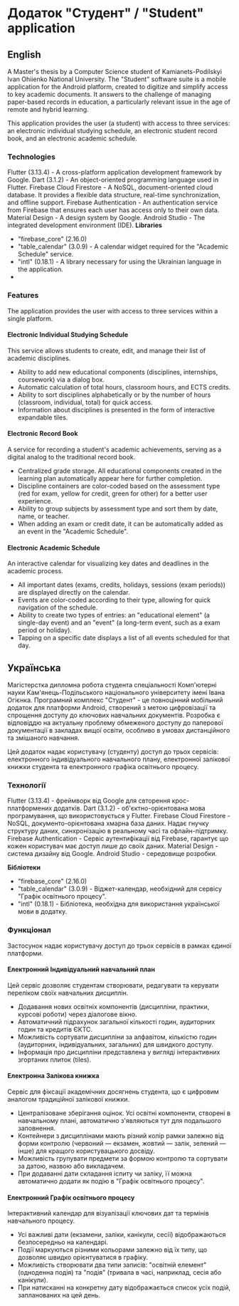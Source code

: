 # Додаток "Студент" / "Student" application
## English
A Master's thesis by a Computer Science student of Kamianets-Podіlskyi Ivan Ohiienko National University.
The "Student" software suite is a mobile application for the Android platform, created to digitize and simplify access to key academic documents. It answers to the challenge of managing paper-based records in education, a particularly relevant issue in the age of remote and hybrid learning.

This application provides the user (a student) with access to three services: an electronic individual studying schedule, an electronic student record book, and an electronic academic schedule.

### Technologies
Flutter (3.13.4) - A cross-platform application development framework by Google.
Dart (3.1.2) - An object-oriented programming language used in Flutter.
Firebase Cloud Firestore - A NoSQL, document-oriented cloud database. It provides a flexible data structure, real-time synchronization, and offline support.
Firebase Authentication - An authentication service from Firebase that ensures each user has access only to their own data.
Material Design - A design system by Google.
Android Studio - The integrated development environment (IDE).
**Libraries**
- "firebase_core" (2.16.0)
- "table_calendar" (3.0.9) - A calendar widget required for the "Academic Schedule" service.
- "intl" (0.18.1) - A library necessary for using the Ukrainian language in the application.
- 
### Features
The application provides the user with access to three services within a single platform.

#### Electronic Individual Studying Schedule
This service allows students to create, edit, and manage their list of academic disciplines.
-   Ability to add new educational components (disciplines, internships, coursework) via a dialog box.
-   Automatic calculation of total hours, classroom hours, and ECTS credits.
-   Ability to sort disciplines alphabetically or by the number of hours (classroom, individual, total) for quick access.
-   Information about disciplines is presented in the form of interactive expandable tiles.

#### Electronic Record Book
A service for recording a student's academic achievements, serving as a digital analog to the traditional record book.
-   Centralized grade storage. All educational components created in the learning plan automatically appear here for further completion.
-   Discipline containers are color-coded based on the assessment type (red for exam, yellow for credit, green for other) for a better user experience.
-   Ability to group subjects by assessment type and sort them by date, name, or teacher.
-   When adding an exam or credit date, it can be automatically added as an event in the "Academic Schedule".

#### Electronic Academic Schedule
An interactive calendar for visualizing key dates and deadlines in the academic process.
-   All important dates (exams, credits, holidays, sessions (exam periods)) are displayed directly on the calendar.
-   Events are color-coded according to their type, allowing for quick navigation of the schedule.
-   Ability to create two types of entries: an "educational element" (a single-day event) and an "event" (a long-term event, such as a exam period or holiday).
-   Tapping on a specific date displays a list of all events scheduled for that day.

## Українська
Магістерстка дипломна робота студента спеціальності Комп'ютерні науки Кам'янець-Подільського національного університету імені Івана Огієнка. 
Програмний комплекс "Студент" - це повноцінний мобільний додаток для платформи Android, створений з метою цифровізації та спрощення доступу до ключових навчальних документів. Розробка є відповіддю на актуальну проблему обмеженого доступу до паперової документації в закладах вищої освіти, особливо в умовах дистанційного та змішаного навчання.

Цей додаток надає користувачу (студенту) доступ до трьох сервісів: електронного індивідуального навчального плану, електронної залікової книжки студента та електронного графіка освітнього процесу. 

### Технології
Flutter (3.13.4) - фреймворк від Google для свторення крос-платформених додатків.
Dart (3.1.2) - об'єктно-орієнтована мова програмування, що використовується у Flutter.
Firebase Cloud Firestore - NoSQL, документо-орієнтована хмарна база даних. Надає гнучку структуру даних, синхронізацію в реальному часі та офлайн-підтримку.
Firebase Authentication - Сервіс аутентифікації від Firebase, гарантує що кожен користувач має доступ лише до своїх даних. 
Material Design - система дизайну від Google.
Android Studio - середовище розробки.

**Бібліотеки**
- "firebase_core" (2.16.0)
- "table_calendar" (3.0.9) - Віджет-календар, необхідний для сервісу "Графік освітнього процесу".
- "intl" (0.18.1) - Бібліотека, необхідна для використання української мови в додатку.

### Функціонал
Застосунок надає користувачу доступ до трьох сервісів в рамках єдиної платформи.

#### Електронний Індивідуальний навчальний план
Цей сервіс дозволяє студентам створювати, редагувати та керувати переліком своїх навчальних дисциплін.
-   Додавання нових освітніх компонентів (дисципліни, практики, курсові роботи) через діалогове вікно.
-   Автоматичний підрахунок загальної кількості годин, аудиторних годин та кредитів ЄКТС.
-   Можливість сортувати дисципліни за алфавітом, кількістю годин (аудиторних, індивідуальних, загальних) для швидкого доступу.
-   Інформація про дисципліни представлена у вигляді інтерактивних згортаних плиток (tiles).

#### Електронна Залікова книжка
Сервіс для фіксації академічних досягнень студента, що є цифровим аналогом традиційної залікової книжки.
-   Централізоване зберігання оцінок. Усі освітні компоненти, створені в навчальному плані, автоматично з'являються тут для подальшого заповнення.
-  Контейнери з дисциплінами мають різний колір рамки залежно від форми контролю (червоний — екзамен, жовтий — залік, зелений — інше) для кращого користувацького досвіду.
-   Можливість групувати предмети за формою контролю та сортувати за датою, назвою або викладачем.
-   При додаванні дати складання іспиту чи заліку, її можна автоматично додати як подію в "Графік освітнього процесу".

#### Електронний Графік освітнього процесу
Інтерактивний календар для візуалізації ключових дат та термінів навчального процесу.
-   Усі важливі дати (екзамени, заліки, канікули, сесії) відображаються безпосередньо на календарі.
-   Події маркуються різними кольорами залежно від їх типу, що дозволяє швидко орієнтуватися в графіку.
-   Можливість створювати два типи записів: "освітній елемент" (одноденна подія) та "подія" (тривала в часі, наприклад, сесія або канікули).
-   При натисканні на конкретну дату відображається список усіх подій, запланованих на цей день.

